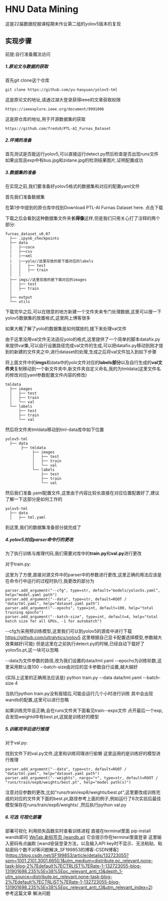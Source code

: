 # HNU Data Mining

这是22届数据挖掘课程期末作业第二组的yolov5版本的复现

## 实现步骤
前提:自行准备魔法访问

##### 1.原论文与数据的获取

首先git clone这个仓库

    git clone https://github.com/yu-haoyuan/yolov5-tml

这是原论文的地址,请通过湖大登录获得ieee的文章获取权限

    https://ieeexplore.ieee.org/document/9991806


这是原仓库的地址,用于开源数据集的获取

    https://github.com/freds0/PTL-AI_Furnas_Dataset

##### 2.环境的准备

首先测试是否能运行yolov5,可以直接运行detect.py然后检查是否出现runs文件
如果出现且exp中有bus.jpg和zidane.jpg的检测结果图片,证明配置成功

##### 3.数据集的准备

在实现之前,我们要准备好yolov5格式的数据集和对应的配置yaml文件

首先我们准备数据集

在第1步中提到的原仓库中找到Download PTL-AI Furnas Dataset here.
点击下载

下载之后会看到这种数据集文件夹**长得像**这样,但是我们只用关心打了注释的两个部分:

    furnas_dataset_v0.07
      ├── .ipynb_checkpoints
      ├── data
      |   ├──coco
      |   ├──csv
      |   |──xml
      |   |──yolo//这里存放的是下面对应的labels
      |   │   ├── test
      │   │   ├── train
      │   │   
      ├── imgs//这里存放的是下面对应的images
      │   ├── test
      │   ├── train
      │   
      ├── output
      └── utils

下载完毕之后,可以在随意的地方新建一个文件夹来专门处理数据,这里可以搜一下yolov5数据集的放置格式,这里网上博客很多

如果大概了解了yolo的数据集是如何摆放的,接下来处理val文件

由于这里没用val文件无法适应yolo的格式,这里提供了一个简单的脚本datafix.py来提供val集,可以自行设置路径完成val文件的生成,可以把datafix.py移动到刚才提到的新建的文件夹之中,进行dataset的处理,生成之后将val文件加入到如下步骤

将上面文件中的**imgs**和data中的yolo文件对应的**labels部分**以及自行生成的**val文件夹**复制移动到一个新文件夹中,新文件夹自定义命名,我的为tmldata(这里文件名的修改对应yaml参数配置文件内容的修改)

    tmldata
      ├── images
      │   ├── test
      │   ├── train
      │   └── val
      └── labels
          ├── test
          ├── train
          └── val

然后将文件夹tmldata移动到tml-data库中如下位置

    yolov5-tml
      ├── data
           ├── tmldata
                ├── images
                │   ├── test
                │   ├── train
                │   └── val
                └── labels
                    ├── test
                    ├── train
                    └── val


然后我们准备.yaml配置文件,这里由于内容比较长直接在对应位置配置好了,建议了解一下这部分是如何工作的

    yolov5-tml
      ├── data
      │   ├── tml.yaml

到这里,我们的数据集准备部分就完成了

##### 4.yolov5对应parser命令行的更改

为了执行训练与推理代码,我们需要对库中的**train.py**和**val.py**进行更改

对于train.py:

这里为了方便,直接对源文件中的parser中的参数进行更改,这里正确的用法应该是在命令行中运行的过程时执行,我更改的部分为

    parser.add_argument("--cfg", type=str, default="models/yolov5s.yaml", help="model.yaml path")
    parser.add_argument("--data", type=str, default=ROOT / "data/tml.yaml", help="dataset.yaml path")
    parser.add_argument("--epochs", type=int, default=100, help="total training epochs")
    parser.add_argument("--batch-size", type=int, default=4, help="total batch size for all GPUs, -1 for autobatch")


--cfg为采用预训练模型,这里我们可以到yolov5的源库中进行下载
    https://github.com/ultralytics/yolov5
这里根据自己显卡配置选择模型,参数越大效果越好(可能)
但是这里在之前执行detect.py的时候,已经自动下载好了yolov5s.pt,这一块可以忽略

--data为文件参数的路径,改为我们设置的data/tml.yaml
--epochs为训练轮数,这里采用默认值100
--batch-size由对应的显卡参数自行设置,越大越好

(实际上这里的正确用法应该是)
    python train.py --data data/tml.yaml --batch-size 4

当执行python train.py没有报错后,可能会运行几个小时进行训练
其中会出现wandb的配置,这里可以进行忽略

如果训练完毕且正确,会在runs文件夹下面看见train--exps文件
点开最后一个exp,会发现weightd中有best.pt,这就是训练好的模型

##### 5.训练完毕后进行推理

对于val.py:

找到文件下的val.py文件,这里和训练同理进行偷懒
这里运用的是训练好的模型进行推理


    parser.add_argument("--data", type=str, default=ROOT / "data/tml.yaml", help="dataset.yaml path")
    parser.add_argument("--weights", nargs="+", type=str, default=ROOT / "runs/train/exp8/weights/best.pt", help="model path(s)")

注意对应参数的更改,比如"runs/train/exp8/weights/best.pt",这里要改成训练完成的对应的文件夹下面的best.pt,路径参考上面的例子,例如运行了6次实验后最佳模型保存在runs/train/exp6/weights/
,然后执行python val.py


##### 6.可选 可视化部署

部署可视化
利用损失函数实时查看训练进程
直接在terminal里面 pip install wandb即可
[WeTab 新标签页 (wandb.ai)](https://wandb.ai/)
它会提示你在terminal里面登录 
这里输入密码有点幽默
[wand安装登录方法，以及输入API key时不显示、无法粘贴、粘贴密码个数不对等问题解决_SF199853的博客-CSDN博客]
(https://blog.csdn.net/SF199853/article/details/132723055?spm=1001.2101.3001.6650.1&utm_medium=distribute.pc_relevant.none-task-blog-2%7Edefault%7ECTRLIST%7ERate-1-132723055-blog-131901698.235%5Ev38%5Epc_relevant_anti_t3&depth_1-utm_source=distribute.pc_relevant.none-task-blog-2%7Edefault%7ECTRLIST%7ERate-1-132723055-blog-131901698.235%5Ev38%5Epc_relevant_anti_t3&utm_relevant_index=2)\
参考这篇文章 解决问题
